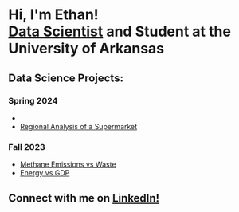 <h1>Hi, I'm Ethan! <br/><a href="https://www.linkedin.com/in/ethan-ericson">Data Scientist</a> and Student at the University of Arkansas</h1>

<h2>Data Science Projects:</h2>

### Spring 2024
- 
- [Regional Analysis of a Supermarket](https://github.com/eericson2005/Regional-Analysis-of-a-Supermarket)
### Fall 2023
- [Methane Emissions vs Waste](https://github.com/eericson2005/Methane-Emissions-vs-Waste)
- [Energy vs GDP](https://github.com/eericson2005/Energy-vs-GDP) 

<h2>Connect with me on <a href="https://www.linkedin.com/in/ethan-ericson">LinkedIn!</a></h2>

